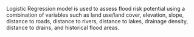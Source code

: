 Logistic Regression model is used to assess flood risk potential using a combination of variables such as land use/land cover, elevation, slope, distance to roads, distance to rivers, distance to lakes, drainage density, distance to drains, and historical flood areas.
